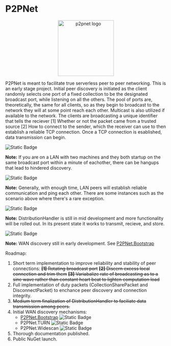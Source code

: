 # P2PNet
<p align="center">
    <img src="https://github.com/realChrisDeBon/P2PNet/assets/97779307/36f3441a-2905-476e-ac6a-c5fa8a9112b0" width="175" height="175" alt="p2pnet logo">
</p>
P2PNet is meant to facilitate true serverless peer to peer networking. This is an early stage project. Initial peer discovery is initiated as the client randomly selects one port of a fixed collection to be the designated broadcast port, while listening on all the others. The pool of ports are, theoretically, the same for all clients, so as they begin to broadcast to the network they will at some point reach  each other. Multicast is also utilized if available to the network. The clients are broadcasting a unique identifier that tells the reciever [1] Whether or not the packet came from a trusted source [2] How to connect to the sender, which the receiver can use to then establish a reliable TCP connection. Once a TCP connection is esablished, data transmission can begin.

![Static Badge](https://img.shields.io/badge/LAN_discovery-working-darkgreen)

**Note:** If you are on a LAN with two machines and they both startup on the same broadcast port within a minute of eachother, there can be hangups that lead to hindered discovery.

![Static Badge](https://img.shields.io/badge/peer_communication-mostly_working-darkgreen)

**Note:** Generally, with enough time, LAN peers will establish reliable communication and ping each other. There are some instances such as the scenario above where there's a rare exception.

![Static Badge](https://img.shields.io/badge/data_transmission-mostly_working-darkgreen)

**Note:** DistributionHandler is still in mid development and more functionality will be rolled out. In its present state it works to transmit, recieve, and store.

![Static Badge](https://img.shields.io/badge/WAN_discovery-IN_PROGRESS-yellow)

**Note:** WAN discovery still in early development. See [P2PNet.Bootstrap](https://github.com/realChrisDeBon/P2PNet.Bootstrap)

Roadmap:
1. Short term implementation to improve reliability and stability of peer connections: ~~**[1]** Rotating broadcast port~~ ~~**[2]** Discern excess local connection and trim them~~ ~~**[3]** Variabalize rate of broadcasting as to a sine wave rather than constant heart beat to lighten computation load~~
2. Full implementation of duty packets (CollectionSharePacket and DisconnectPacket) to enchance peer discovery and connection integrity.
3. ~~Medium term finalization of DistributionHandler to faciliate data transmission among peers.~~ 
4. Initial WAN discovery mechanisms:
   * [P2PNet.Bootstrap](https://github.com/realChrisDeBon/P2PNet.Bootstrap) ![Static Badge](https://img.shields.io/badge/non_working-IN_PROGRESS-yellow)
   * P2PNet.TURN ![Static Badge](https://img.shields.io/badge/non_working-IN_PLANNING-orange)
   * P2PNet.Widescan ![Static Badge](https://img.shields.io/badge/non_working-IN_PLANNING-orange)
5. Thorough documentation published.
6. Public NuGet launch.
